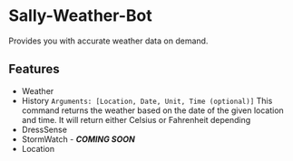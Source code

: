# Sally-Weather-Bot

Provides you with accurate weather data on demand.

## Features

- Weather
- History
    `Arguments: [Location, Date, Unit, Time (optional)]`
    This command returns the weather based on the date of the given location and time. It will return either Celsius or Fahrenheit depending
- DressSense
- StormWatch - *__COMING SOON__*
- Location
